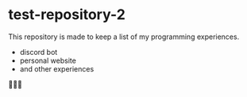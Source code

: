 # test-repository-2

This repository is made to keep a list of my programming experiences.
- discord bot
- personal website
- and other experiences

🍌🍌🍌

